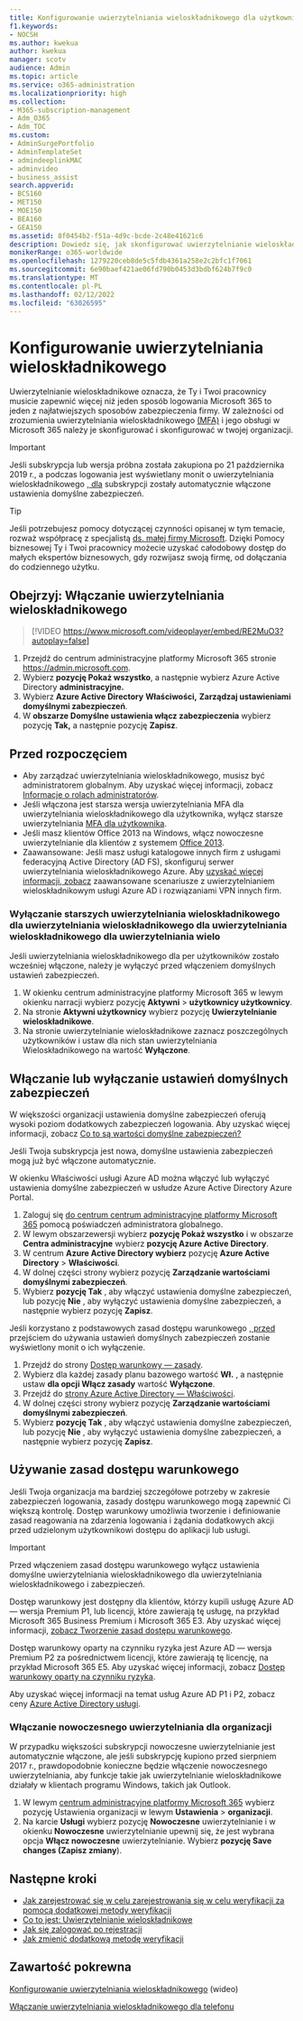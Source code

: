 ```yaml
---
title: Konfigurowanie uwierzytelniania wieloskładnikowego dla użytkowników
f1.keywords:
- NOCSH
ms.author: kwekua
author: kwekua
manager: scotv
audience: Admin
ms.topic: article
ms.service: o365-administration
ms.localizationpriority: high
ms.collection:
- M365-subscription-management
- Adm_O365
- Adm_TOC
ms.custom:
- AdminSurgePortfolio
- AdminTemplateSet
- admindeeplinkMAC
- adminvideo
- business_assist
search.appverid:
- BCS160
- MET150
- MOE150
- BEA160
- GEA150
ms.assetid: 8f0454b2-f51a-4d9c-bcde-2c48e41621c6
description: Dowiedz się, jak skonfigurować uwierzytelnianie wieloskładnikowe dla organizacji.
monikerRange: o365-worldwide
ms.openlocfilehash: 1279220ceb8de5c5fdb4361a258e2c2bfc1f7061
ms.sourcegitcommit: 6e90baef421ae06fd790b0453d3bdbf624b7f9c0
ms.translationtype: MT
ms.contentlocale: pl-PL
ms.lasthandoff: 02/12/2022
ms.locfileid: "63026595"
---
```

# <a name="set-up-multifactor-authentication"></a>Konfigurowanie uwierzytelniania wieloskładnikowego

Uwierzytelnianie wieloskładnikowe oznacza, że Ty i Twoi pracownicy musicie zapewnić więcej niż jeden sposób logowania Microsoft 365 to jeden z najłatwiejszych sposobów zabezpieczenia firmy. W zależności od zrozumienia uwierzytelniania wieloskładnikowego [(MFA)](multi-factor-authentication-microsoft-365.md) i jego obsługi w Microsoft 365 należy je skonfigurować i skonfigurować w twojej organizacji. 

> [!IMPORTANT]
> Jeśli subskrypcja lub wersja próbna została zakupiona po 21 października 2019 r., a podczas logowania jest wyświetlany monit o uwierzytelniania wieloskładnikowego [, dla](/azure/active-directory/fundamentals/concept-fundamentals-security-defaults) subskrypcji zostały automatycznie włączone ustawienia domyślne zabezpieczeń.

> [!TIP]
> Jeśli potrzebujesz pomocy dotyczącej czynności opisanej w tym temacie, rozważ współpracę z specjalistą [ds. małej firmy Microsoft](https://go.microsoft.com/fwlink/?linkid=2186871). Dzięki Pomocy biznesowej Ty i Twoi pracownicy możecie uzyskać całodobowy dostęp do małych ekspertów biznesowych, gdy rozwijasz swoją firmę, od dołączania do codziennego użytku.

## <a name="watch-turn-on-multifactor-authentication"></a>Obejrzyj: Włączanie uwierzytelniania wieloskładnikowego

> [!VIDEO https://www.microsoft.com/videoplayer/embed/RE2MuO3?autoplay=false]

1. Przejdź do centrum administracyjne platformy Microsoft 365 stronie <a href="https://admin.microsoft.com/ " target="_blank">https://admin.microsoft.com</a>.
1. Wybierz **pozycję Pokaż wszystko**, a następnie wybierz Azure Active Directory **administracyjne.**
1. Wybierz **Azure Active Directory** **Właściwości,** **Zarządzaj ustawieniami domyślnymi zabezpieczeń**.
1. W **obszarze Domyślne ustawienia włącz zabezpieczenia** wybierz pozycję **Tak,** a następnie pozycję **Zapisz**.

## <a name="before-you-begin"></a>Przed rozpoczęciem

- Aby zarządzać uwierzytelniania wieloskładnikowego, musisz być administratorem globalnym. Aby uzyskać więcej informacji, zobacz [Informacje o rolach administratorów](../add-users/about-admin-roles.md).
- Jeśli włączona jest starsza wersja uwierzytelniania MFA dla uwierzytelniania wieloskładnikowego dla użytkownika, wyłącz starsze uwierzytelniania [MFA dla użytkownika](#turn-off-legacy-per-user-mfa).
- Jeśli masz klientów Office 2013 na Windows, włącz nowoczesne uwierzytelnianie dla klientów z systemem [Office 2013](./enable-modern-authentication.md).
- Zaawansowane: Jeśli masz usługi katalogowe innych firm z usługami federacyjną Active Directory (AD FS), skonfiguruj serwer uwierzytelniania wieloskładnikowego Azure. Aby [uzyskać więcej informacji, zobacz](/azure/active-directory/authentication/howto-mfaserver-nps-vpn) zaawansowane scenariusze z uwierzytelnianiem wieloskładnikowym usługi Azure AD i rozwiązaniami VPN innych firm.

### <a name="turn-off-legacy-per-user-mfa"></a>Wyłączanie starszych uwierzytelniania wieloskładnikowego dla uwierzytelniania wieloskładnikowego dla uwierzytelniania wieloskładnikowego dla uwierzytelniania wielo

Jeśli uwierzytelniania wieloskładnikowego dla  per użytkowników zostało wcześniej włączone, należy je wyłączyć przed włączeniem domyślnych ustawień zabezpieczeń.

1. W okienku centrum administracyjne platformy Microsoft 365 w lewym okienku narracji wybierz pozycję **Aktywni** \> **użytkownicy użytkownicy**.
1. Na stronie **Aktywni użytkownicy** wybierz pozycję **Uwierzytelnianie wieloskładnikowe**.
1. Na stronie uwierzytelnianie wieloskładnikowe zaznacz poszczególnych użytkowników i ustaw dla nich stan uwierzytelniania Wieloskładnikowego na wartość **Wyłączone**.

## <a name="turn-security-defaults-on-or-off"></a>Włączanie lub wyłączanie ustawień domyślnych zabezpieczeń

W większości organizacji ustawienia domyślne zabezpieczeń oferują wysoki poziom dodatkowych zabezpieczeń logowania. Aby uzyskać więcej informacji, zobacz [Co to są wartości domyślne zabezpieczeń?](/azure/active-directory/fundamentals/concept-fundamentals-security-defaults)

Jeśli Twoja subskrypcja jest nowa, domyślne ustawienia zabezpieczeń mogą już być włączone automatycznie.

W okienku Właściwości usługi Azure AD można włączyć lub wyłączyć ustawienia domyślne zabezpieczeń w usłudze Azure Active Directory Azure Portal.

1. Zaloguj się [do centrum centrum administracyjne platformy Microsoft 365](https://admin.microsoft.com) pomocą poświadczeń administratora globalnego.
2. W lewym obszarzewersji wybierz **pozycję Pokaż wszystko** i w obszarze **Centra administracyjne** wybierz **pozycję Azure Active Directory**.
3. W centrum **Azure Active Directory wybierz** pozycję **Azure Active Directory** \> **Właściwości**.
4. W dolnej części strony wybierz pozycję **Zarządzanie wartościami domyślnymi zabezpieczeń**.
5. Wybierz **pozycję Tak** , aby włączyć ustawienia domyślne zabezpieczeń, lub pozycję **Nie** , aby wyłączyć ustawienia domyślne zabezpieczeń, a następnie wybierz pozycję **Zapisz**.

Jeśli korzystano z podstawowych zasad dostępu warunkowego [, przed](/azure/active-directory/conditional-access/concept-baseline-protection) przejściem do używania ustawień domyślnych zabezpieczeń zostanie wyświetlony monit o ich wyłączenie.

1. Przejdź do strony [Dostęp warunkowy — zasady](https://portal.azure.com/#blade/Microsoft_AAD_IAM/ConditionalAccessBlade/Policies).
2. Wybierz dla każdej zasady planu bazowego wartość **Wł.** , a następnie ustaw **dla opcji Włącz zasady** wartość **Wyłączone**.
3. Przejdź do [strony Azure Active Directory — Właściwości](https://portal.azure.com/#blade/Microsoft_AAD_IAM/ActiveDirectoryMenuBlade/Properties).
4. W dolnej części strony wybierz pozycję **Zarządzanie wartościami domyślnymi zabezpieczeń**.
5. Wybierz **pozycję Tak** , aby włączyć ustawienia domyślne zabezpieczeń, lub pozycję **Nie** , aby wyłączyć ustawienia domyślne zabezpieczeń, a następnie wybierz pozycję **Zapisz**.

## <a name="use-conditional-access-policies"></a>Używanie zasad dostępu warunkowego

Jeśli Twoja organizacja ma bardziej szczegółowe potrzeby w zakresie zabezpieczeń logowania, zasady dostępu warunkowego mogą zapewnić Ci większą kontrolę. Dostęp warunkowy umożliwia tworzenie i definiowanie zasad reagowania na zdarzenia logowania i żądania dodatkowych akcji przed udzielonym użytkownikowi dostępu do aplikacji lub usługi.

> [!IMPORTANT]
> Przed włączeniem zasad dostępu warunkowego wyłącz ustawienia domyślne uwierzytelniania wieloskładnikowego dla uwierzytelniania wieloskładnikowego i zabezpieczeń.

Dostęp warunkowy jest dostępny dla klientów, którzy kupili usługę Azure AD — wersja Premium P1, lub licencji, które zawierają tę usługę, na przykład Microsoft 365 Business Premium i Microsoft 365 E3. Aby uzyskać więcej informacji, [zobacz Tworzenie zasad dostępu warunkowego](/azure/active-directory/authentication/tutorial-enable-azure-mfa).

Dostęp warunkowy oparty na czynniku ryzyka jest Azure AD — wersja Premium P2 za pośrednictwem licencji, które zawierają tę licencję, na przykład Microsoft 365 E5. Aby uzyskać więcej informacji, zobacz [Dostęp warunkowy oparty na czynniku ryzyka](/azure/active-directory/conditional-access/howto-conditional-access-policy-risk).

Aby uzyskać więcej informacji na temat usług Azure AD P1 i P2, zobacz ceny [Azure Active Directory usługi](https://azure.microsoft.com/pricing/details/active-directory/).

### <a name="turn-on-modern-authentication-for-your-organization"></a>Włączanie nowoczesnego uwierzytelniania dla organizacji

W przypadku większości subskrypcji nowoczesne uwierzytelnianie jest automatycznie włączone, ale jeśli subskrypcję kupiono przed sierpniem 2017 r., prawdopodobnie konieczne będzie włączenie nowoczesnego uwierzytelniania, aby funkcje takie jak uwierzytelnianie wieloskładnikowe działały w klientach programu Windows, takich jak Outlook.


1. W lewym <a href="https://go.microsoft.com/fwlink/p/?linkid=2024339" target="_blank">centrum administracyjne platformy Microsoft 365</a> wybierz pozycję Ustawienia organizacji w lewym **Ustawienia** \> **organizacji**.
2. Na karcie **Usługi** wybierz pozycję **Nowoczesne** uwierzytelnianie i w okienku **Nowoczesne** uwierzytelnianie upewnij się, że jest wybrana opcja **Włącz nowoczesne** uwierzytelnianie. Wybierz **pozycję Save changes (Zapisz zmiany**).


## <a name="next-steps"></a>Następne kroki

- [Jak zarejestrować się w celu zarejestrowania się w celu weryfikacji za pomocą dodatkowej metody weryfikacji](https://support.microsoft.com/office/ace1d096-61e5-449b-a875-58eb3d74de14)
- [Co to jest: Uwierzytelnianie wieloskładnikowe](https://support.microsoft.com/help/4577374/what-is-multifactor-authentication)
- [Jak się zalogować po rejestracji](https://support.microsoft.com/office/2b856342-170a-438e-9a4f-3c092394d3cb)
- [Jak zmienić dodatkową metodę weryfikacji](https://support.microsoft.com/office/956ec8d0-7081-4518-a701-f8414cc20831)

## <a name="related-content"></a>Zawartość pokrewna

[Konfigurowanie uwierzytelniania wieloskładnikowego](set-up-multi-factor-authentication.md) (wideo)

[Włączanie uwierzytelniania wieloskładnikowego dla telefonu](https://support.microsoft.com/office/ace1d096-61e5-449b-a875-58eb3d74de14)
